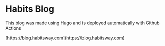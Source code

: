 # Habits Blog

This blog was made using Hugo and is deployed automatically with Github Actions

[https://blog.habitsway.com](https://blog.habitsway.com)